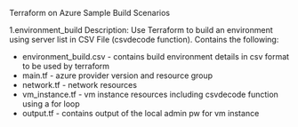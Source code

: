 Terraform on Azure Sample Build Scenarios

1.environment_build 
Description: Use Terraform to build an environment using server list in CSV File (csvdecode function). Contains the following:
- environment_build.csv - contains build environment details in csv format to be used by terraform 
- main.tf - azure provider version and resource group
- network.tf - network resources
- vm_instance.tf - vm instance resources including csvdecode function using a for loop
- output.tf - contains output of the local admin pw for vm instance
